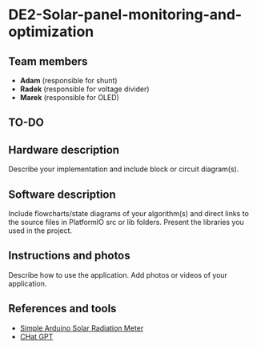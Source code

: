 # DE2-Solar-panel-monitoring-and-optimization

## Team members
- **Adam** (responsible for shunt)
- **Radek** (responsible for voltage divider)
- **Marek** (responsible for OLED)

## TO-DO


## Hardware description
Describe your implementation and include block or circuit diagram(s).

## Software description
Include flowcharts/state diagrams of your algorithm(s) and direct links to the source files in PlatformIO src or lib folders. Present the libraries you used in the project.

## Instructions and photos
Describe how to use the application. Add photos or videos of your application.

## References and tools
- [Simple Arduino Solar Radiation Meter](https://projecthub.arduino.cc/mircemk/simple-arduino-solar-radiation-meter-for-solar-panels-ae1531)
- [CHat GPT](https://openai.com/)
  
